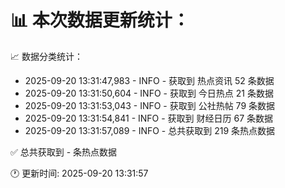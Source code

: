 📊 本次数据更新统计：
==========================

📈 数据分类统计：
- 2025-09-20 13:31:47,983 - INFO - 获取到 热点资讯 52 条数据
- 2025-09-20 13:31:50,604 - INFO - 获取到 今日热点 21 条数据
- 2025-09-20 13:31:53,043 - INFO - 获取到 公社热帖 79 条数据
- 2025-09-20 13:31:54,841 - INFO - 获取到 财经日历 67 条数据
- 2025-09-20 13:31:57,089 - INFO - 总共获取到 219 条热点数据

✅ 总共获取到 - 条热点数据

🕐 更新时间: 2025-09-20 13:31:57
